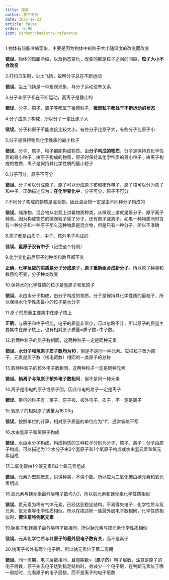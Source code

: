 ```yaml
---
title: 溶液
author: 氢气不纯
date: 2025-10-23
article: false
order: -0.96
icon: carbon:chemistry-reference
---
```


1.物体有热胀冷缩现象，主要是因为物体中的粒子大小随温度的改变而改变

**错误**。物体的热胀冷缩，以及物态变化，改变的都是粒子之间的间隔，**粒子大小不会改变**

2.打扫卫生时，尘土飞扬，说明分子总在不断运动

**错误**。尘土飞扬是一种宏观现象，与分子运动没有关系

3.分子和原子都在不断运动，而离子是静止的

**错误**。分子、原子、离子等都属于微观粒子，**微观粒子都处于不断运动的状态**

4.分子由原子构成，所以分子一定比原子大

**错误**。分子和原子不能直接比较大小，有些分子比原子大，有些分子比原子小

5.分子是保持物质化学性质的最小粒子

**错误**。分子、原子、粒子都能构成物质。由**分子构成的物质**，分子是保持其化学性质的最小粒子；由原子构成的物质，原子时保持其化学性质的最小粒子；由离子构成的物质，离子是保持其化学性质的最小粒子

6.分子可分，原子不可分

**错误**。分子可以分成原子，原子可以分成原子核和核外电子，原子核可以分为质子和中子。正确描述应为：**在化学变化中**，分子可分，原子不可分

7.不同分子构成的物质是混合物，因此混合物一定是由不同种分子构成的

**错误**。纯净物、混合物从宏观上讲看物质种类，从微观上讲就是看分子、原子离子种类。因为构成物质的微观粒子除了分子，还有原子或离子。如果一种物质同时含有一种分子和一种原子那么这种物质是混合物，但是只有一种分子，所以不准确

8.原子都是由质子、中子、核外电子构成的

**错误**。**氢原子没有中子**（记住这个特例）

9.化学变化前后原子的种类和数目都不变

**正确**。**化学反应的实质是分子分成原子，原子重新组合成新分子**。所以原子种类和数目均不变，分子种类改变

10.保持水的化学性质的粒子是氢原子和氧原子

**错误**。水由水分子构成，由分子构成的物质，分子是保持其化学性质的最粒子，所以保持水化学性质最小的粒子是水分子

11.原子的质量主要集中在原子核上

**正确**。与质子和中子相比，电子的质量非常小，可以忽略不计，所以原子的质量主要集中在原子核上，也有相对原子质量≈质子数+中子数。

12.若两种粒子的质子数相同，这两种粒子一定是同种元素

**错误**。**水分子和氖原子质子数均为10**，但是不是同一种元素。应把粒子改为原子，元素是质子数（核电荷数）相同的一类原子的总称

13.若两种粒子的核外电子数相同，这两种粒子一定是同种元素

**错误**。**钠离子与氖原子核外电子数相同**，但不是同一种元素

14.离子是带电的原子或原子团，因此带电的粒子一定是离子

**错误**。带电的粒子有：离子、原子核、核外电子、质子，不一定是离子

15.氧原子的相对原子质量为16.00g

**错误**。按照单位的计算，相对原子质量的单位应为“1”，通常省略不写

16.水由氢原子和氧原子构成

**错误**。水由水分子构成。构成物质的三种粒子分别为分子、原子、离子；分子由原子构成。可以描述为1个水分子由2个氢原子和1个氧原子构成或水由氢元素和氧元素组成

17.二氧化碳由1个碳元素和2个氧元素组成

**错误**。元素为宏观概念，只讲种类，不讲个数。所以应为二氧化碳由碳元素和氧元素组成

18.氦元素与镁元素最外层电子数均为2，所以氦元素和镁元素化学性质相似

**错误**。氦元素为稀有气体元素，已经达到稳定结构，不易得失电子，化学性质与氖元素、氩元素等化学性质相似。所以在描述同一族最外层电子数相同，化学性质相似时，**要注意特例氦元素**

19.钠离子和镁离子最外层电子数相同，所以钠元素与镁元素化学性质相似

**错误**。元素化学性质与其**原子的最外层电子数有关**，而不是离子

20.钠离子核外有两个电子层，所以钠元素位于第二周期

**错误**。同一周期，电子层数相同，且周期数\=（**原子的**）电子层数，注意是原子的电子层数，原子失去电子达到稳定结构时，会减少一个电子层，在判断元素位于哪一周期时，应看原子的电子层数，而不是离子的电子层数